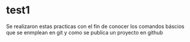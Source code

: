 # test1
Se realizaron estas practicas con el fin de conocer los comandos báscios que se enmplean en git  y como se publica un proyecto en github
